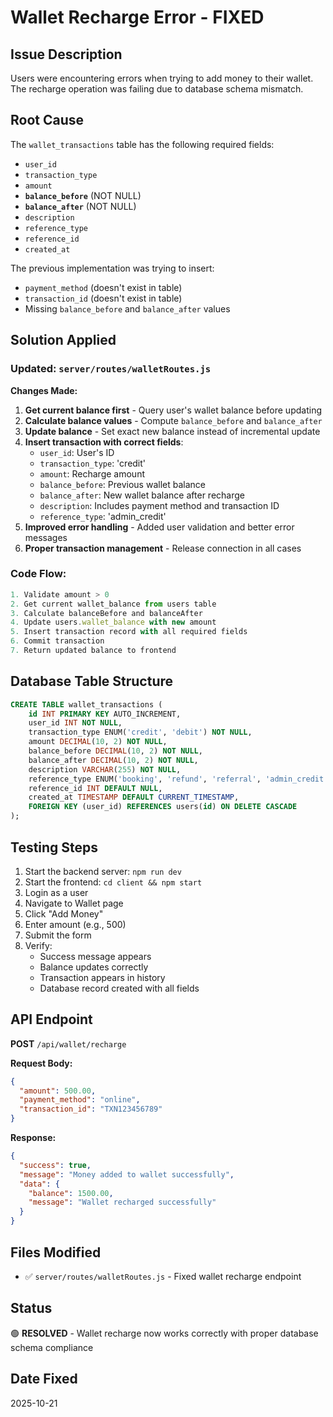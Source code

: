 # Wallet Recharge Error - FIXED

## Issue Description
Users were encountering errors when trying to add money to their wallet. The recharge operation was failing due to database schema mismatch.

## Root Cause
The `wallet_transactions` table has the following required fields:
- `user_id`
- `transaction_type`
- `amount`
- **`balance_before`** (NOT NULL)
- **`balance_after`** (NOT NULL)
- `description`
- `reference_type`
- `reference_id`
- `created_at`

The previous implementation was trying to insert:
- `payment_method` (doesn't exist in table)
- `transaction_id` (doesn't exist in table)
- Missing `balance_before` and `balance_after` values

## Solution Applied

### Updated: `server/routes/walletRoutes.js`

**Changes Made:**
1. **Get current balance first** - Query user's wallet balance before updating
2. **Calculate balance values** - Compute `balance_before` and `balance_after`
3. **Update balance** - Set exact new balance instead of incremental update
4. **Insert transaction with correct fields**:
   - `user_id`: User's ID
   - `transaction_type`: 'credit'
   - `amount`: Recharge amount
   - `balance_before`: Previous wallet balance
   - `balance_after`: New wallet balance after recharge
   - `description`: Includes payment method and transaction ID
   - `reference_type`: 'admin_credit'
5. **Improved error handling** - Added user validation and better error messages
6. **Proper transaction management** - Release connection in all cases

### Code Flow:
```javascript
1. Validate amount > 0
2. Get current wallet_balance from users table
3. Calculate balanceBefore and balanceAfter
4. Update users.wallet_balance with new amount
5. Insert transaction record with all required fields
6. Commit transaction
7. Return updated balance to frontend
```

## Database Table Structure
```sql
CREATE TABLE wallet_transactions (
    id INT PRIMARY KEY AUTO_INCREMENT,
    user_id INT NOT NULL,
    transaction_type ENUM('credit', 'debit') NOT NULL,
    amount DECIMAL(10, 2) NOT NULL,
    balance_before DECIMAL(10, 2) NOT NULL,
    balance_after DECIMAL(10, 2) NOT NULL,
    description VARCHAR(255) NOT NULL,
    reference_type ENUM('booking', 'refund', 'referral', 'admin_credit', 'cashback') DEFAULT NULL,
    reference_id INT DEFAULT NULL,
    created_at TIMESTAMP DEFAULT CURRENT_TIMESTAMP,
    FOREIGN KEY (user_id) REFERENCES users(id) ON DELETE CASCADE
);
```

## Testing Steps
1. Start the backend server: `npm run dev`
2. Start the frontend: `cd client && npm start`
3. Login as a user
4. Navigate to Wallet page
5. Click "Add Money"
6. Enter amount (e.g., 500)
7. Submit the form
8. Verify:
   - Success message appears
   - Balance updates correctly
   - Transaction appears in history
   - Database record created with all fields

## API Endpoint
**POST** `/api/wallet/recharge`

**Request Body:**
```json
{
  "amount": 500.00,
  "payment_method": "online",
  "transaction_id": "TXN123456789"
}
```

**Response:**
```json
{
  "success": true,
  "message": "Money added to wallet successfully",
  "data": {
    "balance": 1500.00,
    "message": "Wallet recharged successfully"
  }
}
```

## Files Modified
- ✅ `server/routes/walletRoutes.js` - Fixed wallet recharge endpoint

## Status
🟢 **RESOLVED** - Wallet recharge now works correctly with proper database schema compliance

## Date Fixed
2025-10-21
